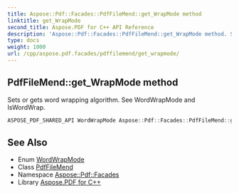 ```yaml
---
title: Aspose::Pdf::Facades::PdfFileMend::get_WrapMode method
linktitle: get_WrapMode
second_title: Aspose.PDF for C++ API Reference
description: 'Aspose::Pdf::Facades::PdfFileMend::get_WrapMode method. Sets or gets word wrapping algorithm. See WordWrapMode and IsWordWrap in C++.'
type: docs
weight: 1000
url: /cpp/aspose.pdf.facades/pdffilemend/get_wrapmode/
---
```

## PdfFileMend::get_WrapMode method


Sets or gets word wrapping algorithm. See WordWrapMode and IsWordWrap.

```cpp
ASPOSE_PDF_SHARED_API WordWrapMode Aspose::Pdf::Facades::PdfFileMend::get_WrapMode() const
```

## See Also

* Enum [WordWrapMode](../../wordwrapmode/)
* Class [PdfFileMend](../)
* Namespace [Aspose::Pdf::Facades](../../)
* Library [Aspose.PDF for C++](../../../)

